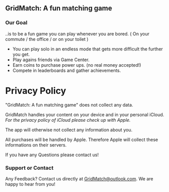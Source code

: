 ## GridMatch: A fun matching game

### Our Goal

..is to be a fun game you can play whenever you are bored. ( On your commute / the office / or on your toilet )

- You can play solo in an endless mode that gets more difficult the further you get.
- Play agains friends via Game Center.
- Earn coins to purchase power ups. (no real money accepted!)
- Compete in leaderboards and gather achievements.


# Privacy Policy

"GridMatch: A fun matching game" does not collect any data.

GridMatch handles your content on your device and in your personal iCloud. 
*For the privacy policy of iCloud please check up with Apple.*

The app will otherwise not collect any information about you.

All purchases will be handled by Apple. Therefore Apple will collect these informations on their servers.

If you have any Questions please contact us!


### Support or Contact

Any Feedback? Contact us directly at GridMatch@outlook.com. We are happy to hear from you!
